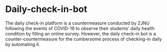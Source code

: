 # Daily-check-in-bot
The daily check-in platform is a countermeasure conducted by ZJNU following the events of COVID-19 to observe their students' daily health condition by filling an online survey. However, the daily check-in bot is a counter-countermeasure for the cumbersome process of checking-in daily by automating it.
